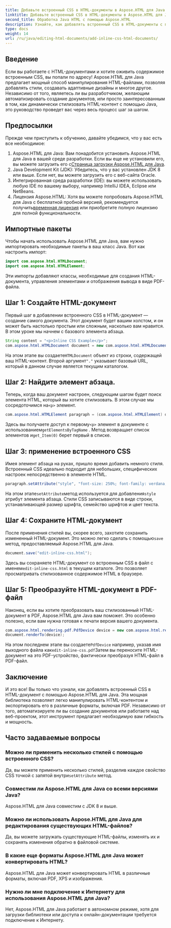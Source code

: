 ```yaml
---
title: Добавьте встроенный CSS в HTML-документы в Aspose.HTML для Java
linktitle: Добавьте встроенный CSS в HTML-документы в Aspose.HTML для Java
second_title: Обработка Java HTML с помощью Aspose.HTML
description: Узнайте, как добавлять встроенный CSS в HTML-документы с помощью Aspose.HTML для Java. Это пошаговое руководство поможет вам стилизовать HTML и с легкостью преобразовать его в PDF.
type: docs
weight: 14
url: /ru/java/editing-html-documents/add-inline-css-html-documents/
---
```

## Введение
Если вы работаете с HTML-документами и хотите оживить содержимое встроенным CSS, вы попали по адресу! Aspose.HTML для Java предлагает мощный способ манипулирования HTML-файлами, позволяя добавлять стили, создавать адаптивные дизайны и многое другое. Независимо от того, являетесь ли вы разработчиком, желающим автоматизировать создание документов, или просто заинтересованным в том, как динамически стилизовать HTML-контент с помощью Java, это руководство проведет вас через весь процесс шаг за шагом.
## Предпосылки
Прежде чем приступить к обучению, давайте убедимся, что у вас есть все необходимое:
1.  Aspose.HTML для Java: Вам понадобится установить Aspose.HTML для Java в вашей среде разработки. Если вы еще не установили его, вы можете загрузить его с[Страница загрузки Aspose.HTML для Java](https://releases.aspose.com/html/java/).
2. Java Development Kit (JDK): Убедитесь, что у вас установлен JDK 8 или выше. Если нет, вы можете загрузить его с веб-сайта Oracle.
3. Интегрированная среда разработки (IDE): вы можете использовать любую IDE по вашему выбору, например IntelliJ IDEA, Eclipse или NetBeans.
4.  Лицензия Aspose.HTML: Хотя вы можете попробовать Aspose.HTML для Java с бесплатной пробной версией, рекомендуется получить[временная лицензия](https://purchase.aspose.com/temporary-license/) или приобретите полную лицензию для полной функциональности.

## Импортные пакеты
Чтобы начать использовать Aspose.HTML для Java, вам нужно импортировать необходимые пакеты в ваш класс Java. Вот как настроить импорт:
```java
import com.aspose.html.HTMLDocument;
import com.aspose.html.HTMLElement;
```
Эти импорты добавляют классы, необходимые для создания HTML-документа, управления элементами и отображения вывода в виде PDF-файла.
## Шаг 1: Создайте HTML-документ
Первый шаг в добавлении встроенного CSS в HTML-документ — создание самого документа. Этот документ будет вашим холстом, и он может быть настолько простым или сложным, насколько вам нравится. В этом уроке мы начнем с базового элемента абзаца.
```java
String content = "<p>Inline CSS Example</p>";
com.aspose.html.HTMLDocument document = new com.aspose.html.HTMLDocument(content, ".");
```
 На этом этапе вы создаете`HTMLDocument` объект из строки, содержащей ваш HTML-контент. Второй аргумент`"."` указывает базовый URL, который в данном случае является текущим каталогом.
## Шаг 2: Найдите элемент абзаца.
 Теперь, когда ваш документ настроен, следующим шагом будет поиск элемента HTML, который вы хотите стилизовать. В этом случае мы сосредоточимся на`<p>` элемент.
```java
com.aspose.html.HTMLElement paragraph = (com.aspose.html.HTMLElement) document.getElementsByTagName("p").get_Item(0);
```
 Здесь вы получаете доступ к первому`<p>` элемент в документе с использованием`getElementsByTagName` . Метод возвращает список элементов и`get_Item(0)` берет первый в списке.
## Шаг 3: применение встроенного CSS
Имея элемент абзаца на руках, пришло время добавить немного стиля. Встроенный CSS идеально подходит для небольших, специфических настроек непосредственно в элементе HTML.
```java
paragraph.setAttribute("style", "font-size: 250%; font-family: verdana; color: #cd66aa");
```
 На этом этапе`setAttribute`метод используется для добавления`style` атрибут элемента абзаца. Стили CSS записываются в виде строки, устанавливающей размер шрифта, семейство шрифтов и цвет текста.
## Шаг 4: Сохраните HTML-документ
 После применения стилей вы, скорее всего, захотите сохранить измененный HTML-документ. Это можно легко сделать с помощью`save` метод, предоставляемый Aspose.HTML для Java.
```java
document.save("edit-inline-css.html");
```
 Здесь вы сохраняете HTML-документ со встроенным CSS в файл с именем`edit-inline-css.html` в текущем каталоге. Это позволяет просматривать стилизованное содержимое HTML в браузере.
## Шаг 5: Преобразуйте HTML-документ в PDF-файл
Наконец, если вы хотите преобразовать ваш стилизованный HTML-документ в PDF, Aspose.HTML для Java вам поможет. Это особенно полезно, если вам нужна готовая к печати версия вашего документа.
```java
com.aspose.html.rendering.pdf.PdfDevice device = new com.aspose.html.rendering.pdf.PdfDevice("edit-inline-css.pdf");
document.renderTo(device);
```
 На этом последнем этапе вы создаете`PdfDevice` например, указав имя выходного файла как`edit-inline-css.pdf`Затем вы переносите HTML-документ на это PDF-устройство, фактически преобразуя HTML-файл в PDF-файл.

## Заключение
И это все! Вы только что узнали, как добавлять встроенный CSS в HTML-документ с помощью Aspose.HTML для Java. Эта мощная библиотека позволяет легко манипулировать HTML-контентом и экспортировать его в различные форматы, включая PDF. Независимо от того, автоматизируете ли вы создание документов или работаете над веб-проектом, этот инструмент предлагает необходимую вам гибкость и мощность.
## Часто задаваемые вопросы
### Можно ли применить несколько стилей с помощью встроенного CSS?
 Да, вы можете применить несколько стилей, разделив каждое свойство CSS точкой с запятой внутри`setAttribute` метод.
### Совместим ли Aspose.HTML для Java со всеми версиями Java?
Aspose.HTML для Java совместим с JDK 8 и выше.
### Можно ли использовать Aspose.HTML для Java для редактирования существующих HTML-файлов?
Да, вы можете загружать существующие HTML-файлы, изменять их и сохранять изменения обратно в файловой системе.
### В какие еще форматы Aspose.HTML для Java может конвертировать HTML?
Aspose.HTML для Java может конвертировать HTML в различные форматы, включая PDF, XPS и изображения.
### Нужно ли мне подключение к Интернету для использования Aspose.HTML для Java?
Нет, Aspose.HTML для Java работает в автономном режиме, хотя для загрузки библиотеки или доступа к онлайн-документации требуется подключение к Интернету.